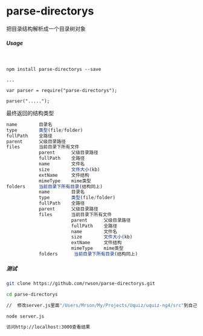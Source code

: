 # parse-directorys

把目录结构解析成一个目录树对象

##### Usage

​    

    npm install parse-directorys --save

    ...

    var parser = require("parse-directorys");

    parser(".....");


最终返回的结构类型

```javascript
name        目录名
type        类型(file/folder)
fullPath    全路径
parent      父级目录路径
files       当前目录下所有文件
            parent      父级目录路径
            fullPath    全路径
            name        文件名
            size        文件大小(kb)
            extName     文件结构
            mimeType    mime类型
folders     当前目录下所有目录(结构同上)
            name        目录名
            type        类型(file/folder)
            fullPath    全路径
            parent      父级目录路径
            files       当前目录下所有文件
                        parent      父级目录路径
                        fullPath    全路径
                        name        文件名
                        size        文件大小(kb)
                        extName     文件结构
                        mimeType    mime类型
            folders      当前目录下所有目录(结构同上)
```

##### 测试

```bash
git clone https://github.com/rwson/parse-directorys.git

cd parse-directorys

//	修改server.js里面"/Users/Mrson/My/Projects/Uquiz/uquiz-ng4/src"到自己机器的任意路径

node server.js

访问http://localhost:3000查看结果
```

